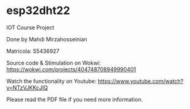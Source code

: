 # esp32dht22
IOT Course Project

Done by Mahdi Mirzahosseinian

Matricola: S5436927

Source code & Stimulation on Wokwi: https://wokwi.com/projects/404748708949990401
 
Watch the functionality on Youtube: https://www.youtube.com/watch?v=NTzVJKKcJIQ

Please read the PDF file if you need more information.
